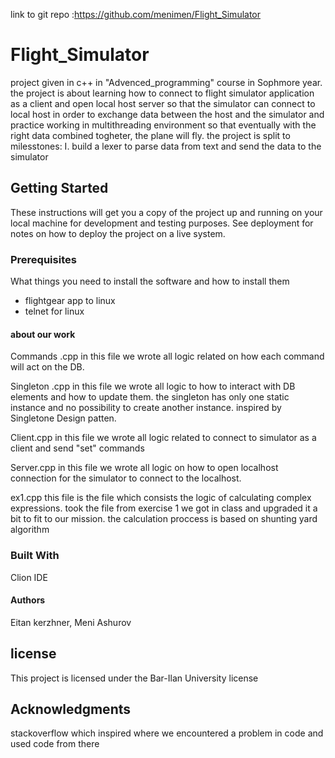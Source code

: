 link to git repo :https://github.com/menimen/Flight_Simulator
# Flight_Simulator
project given in c++ in "Advenced_programming" course in Sophmore year. 
the project is about learning how to connect to flight simulator application as a client and open local host server so that the simulator can connect to local host in order to exchange data between the host and the simulator and practice working in multithreading environment so that eventually with the right data combined togheter, the plane will fly.
the project is split to milesstones:
I. build a lexer to parse data from text and send the data to the simulator

## **Getting Started**
These instructions will get you a copy of the project up and running on your local machine for development and testing purposes. See deployment for notes on how to deploy the project on a live system.

### **Prerequisites**

What things you need to install the software and how to install them
* flightgear app to linux
* telnet for linux

#### **about our work**

Commands .cpp
in this file we wrote all logic related on how each command will act on the DB.

Singleton .cpp
in this file we wrote all logic to how to interact with DB elements and how to update them. the singleton has only one static instance and no possibility to create another instance. inspired by Singletone Design patten.

Client.cpp
in this file we wrote all logic related to connect to simulator as a client and send "set" commands

Server.cpp
in this file we wrote all logic on how to open localhost connection for the simulator to connect to the localhost.


ex1.cpp
this file is the file which consists the logic of calculating complex expressions. took the file from exercise 1 we got in class and upgraded it a bit to fit to our mission. the calculation proccess is based on shunting yard algorithm

### **Built With**
Clion IDE

#### **Authors**

Eitan kerzhner, Meni Ashurov

## **license**
This project is licensed under the Bar-Ilan University license
## **Acknowledgments**
stackoverflow which inspired where we encountered a problem in code and used code from there


